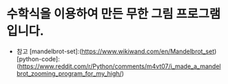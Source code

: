 # 수학식을 이용하여 만든 무한 그림 프로그램입니다.
- 참고
[mandelbrot-set]:(https://www.wikiwand.com/en/Mandelbrot_set)
[python-code]:(https://www.reddit.com/r/Python/comments/m4vt07/i_made_a_mandelbrot_zooming_program_for_my_high/)
